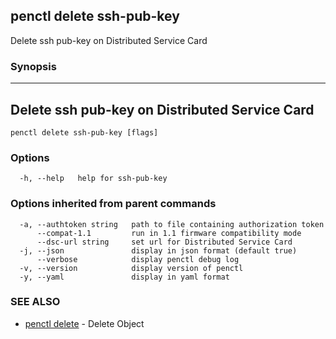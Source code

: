 ## penctl delete ssh-pub-key

Delete ssh pub-key on Distributed Service Card

### Synopsis



------------------------------
 Delete ssh pub-key on Distributed Service Card 
------------------------------


```
penctl delete ssh-pub-key [flags]
```

### Options

```
  -h, --help   help for ssh-pub-key
```

### Options inherited from parent commands

```
  -a, --authtoken string   path to file containing authorization token
      --compat-1.1         run in 1.1 firmware compatibility mode
      --dsc-url string     set url for Distributed Service Card
  -j, --json               display in json format (default true)
      --verbose            display penctl debug log
  -v, --version            display version of penctl
  -y, --yaml               display in yaml format
```

### SEE ALSO
* [penctl delete](penctl_delete.md)	 - Delete Object

